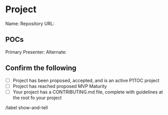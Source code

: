 # Project

Name:
Repository URL:

## POCs

Primary Presenter:
Alternate:

## Confirm the following

- [ ] Project has been proposed, accepted, and is an active P1TOC project
- [ ] Project has reached proposed MVP Maturity
- [ ] Your project has a CONTRIBUTING.md file, complete with guidelines at the root fo your project

/label show-and-tell
